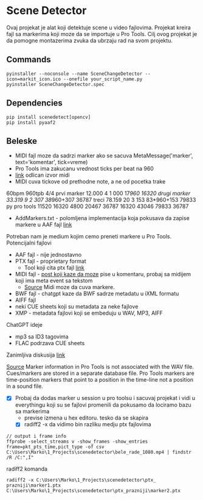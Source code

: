 # Scene Detector

Ovaj projekat je alat koji detektuje scene u video fajlovima.
Projekat kreira fajl sa markerima koji moze da se importuje u Pro Tools.
Cilj ovog projekat je da pomogne montazerima zvuka da ubrzaju rad na svom projektu.

## Commands

```
pyinstaller --noconsole --name SceneChangeDetector --icon=markit_icon.ico --onefile your_script_name.py
pyinstaller SceneChangeDetector.spec
```

## Dependencies

```
pip install scenedetect[opencv]
pip install pyaaf2
```

## Beleske

- MIDI fajl moze da sadrzi marker ako se sacuva MetaMessage('marker', text='komentar', tick=vreme)
- Pro Tools ima zakucanu vrednost ticks per beat na 960
- [link](http://midi.teragonaudio.com/) odlican izvor midi
- MIDI cuva tickove od prethodne note, a ne od pocetka trake

60bpm 960tpb 4/4
prvi marker 12.000 4 1 000        17*960      16320
drugi marker 33.319 9 2 307       38*960+307  36787
treci 78.159 20 3 153             83*960+153   79833
py    pro tools
11520 16320     4800
20467 36787     16320
43046 79833     36787


- AddMarkers.txt - polomljena implementacija koja pokusava da zapise markere u AAF fajl [link](https://github.com/markreidvfx/pyaaf2/issues/78)

Potreban nam je medium kojim cemo preneti markere u Pro Tools.
Potencijalni fajlovi
- AAF fajl - nije jednostavno
- PTX fajl - proprietary format
  - Tool koji cita ptx fajl [link](https://github.com/zamaudio/ptformat)
- MIDI fajl - [post koji kaze da moze](https://www.reddit.com/r/protools/comments/knrd6b/possible_to_import_markers_from_a_wav_file/) pise u komentaru, probaj sa midijem koji ima meta event sa tekstom
  - [Source](http://duc.avid.com/showthread.php?t=367261) Midi moze da cuva markere.
- BWF fajl - chatgpt kaze da BWF sadrze metadatu u iXML formatu
- AIFF fajl
- neki CUE sheets koji su metadata za neke fajlove
- XMP - metadata fajlovi koji se embeduju u WAV, MP3, AIFF

ChatGPT ideje
- mp3 sa ID3 tagovima
- FLAC podrzava CUE sheets

Zanimljiva diskusija [link](https://forum.blackmagicdesign.com/viewtopic.php?f=33&t=108918)

[Source](https://www.sounddevices.com/software-applications-supporting-markers-and-cues/) Marker information in Pro Tools is not associated with the WAV file. Cues/markers are stored in a separate database file. Pro Tools markers are time-position markers that point to a position in the time-line not a position in a sound file.

- [x] Probaj da dodas marker u session u pro toolsu i sacuvaj projekat i vidi u everythingu koji su se fajlovi promenili da pokusamo da lociramo bazu sa markerima
  - previse izmena u hex editoru. tesko da se skapira
  - [x] radiff2 -x da vidimo bin razliku medju ptx fajlovima

```
// output i frame info
ffprobe -select_streams v -show_frames -show_entries frame=pkt_pts_time,pict_type -of csv C:\Users\Marko\1_Projects\scenedetector\bele_rade_1080.mp4 | findstr /R /C:",I"

```

radiff2 komanda

```
radiff2 -x C:\Users\Marko\1_Projects\scenedetector\ptx_
prazniji\marker1.ptx C:\Users\Marko\1_Projects\scenedetector\ptx_prazniji\marker2.ptx
```